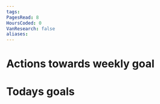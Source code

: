```yaml
---
tags:
PagesRead: 8
HoursCoded: 0
VanResearch: false
aliases:
---
```

# Actions towards weekly goal
# Todays goals